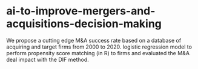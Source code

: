 # ai-to-improve-mergers-and-acquisitions-decision-making
We propose a cutting edge M&amp;A success rate based on a database of acquiring and target firms from 2000 to 2020.  logistic regression model to perform propensity score matching (in R) to firms and evaluated the M&amp;A deal impact with the DIF method.
